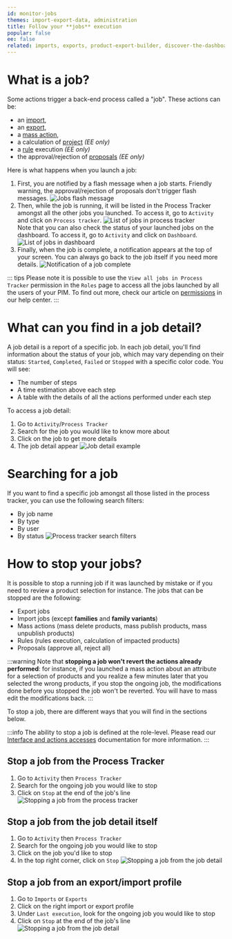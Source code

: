 ```yaml
---
id: monitor-jobs
themes: import-export-data, administration
title: Follow your **jobs** execution
popular: false
ee: false
related: imports, exports, product-export-builder, discover-the-dashboard, what-is-a-rule, what-is-a-project, product-mass-actions
---
```


# What is a job?

Some actions trigger a back-end process called a "job". These actions can be:
* an [import](imports.html),
* an [export](exports.html),
* a [mass action](product-mass-actions.html),
* a calculation of [project](what-is-a-project.html) _(EE only)_
* a [rule](what-is-a-rule.html) execution _(EE only)_
* the approval/rejection of [proposals](proposals-workflow.html) _(EE only)_

Here is what happens when you launch a job:

1.  First, you are notified by a flash message when a job starts. Friendly warning, the approval/rejection of proposals don't trigger flash messages.
![Jobs flash message](../img/Jobs_flash-message.png)
1. Then, while the job is running, it will be listed in the Process Tracker amongst all the other jobs you launched. To access it, go to `Activity` and click on `Process tracker`.
![List of jobs in process tracker](../img/Jobs_process-tracker.png)  
Note that you can also check the status of your launched jobs on the dashboard. To access it, go to `Activity` and click on `Dashboard`.
![List of jobs in dashboard](../img/Jobs_dashboard.png)
1.  Finally, when the job is complete, a notification appears at the top of your screen. You can always go back to the job itself if you need more details.
![Notification of a job complete](../img/Jobs_notification.png)

::: tips
Please note it is possible to use the `View all jobs in Process Tracker` permission in the `Roles` page to access all the jobs launched by all the users of your PIM. To find out more, check our article on [permissions](manage-the-interface-and-actions-accesses.html#rights-on-system-pages) in our help center.
:::

# What can you find in a job detail?

A job detail is a report of a specific job.
In each job detail, you'll find information about the status of your job, which may vary depending on their status: `Started`, `Completed`, `Failed` or `Stopped` with a specific color code. You will see:
* The number of steps
* A time estimation above each step
* A table with the details of all the actions performed under each step

To access a job detail:
1.  Go to `Activity`/`Process Tracker`
1.  Search for the job you would like to know more about
1.  Click on the job to get more details
1.  The job detail appear
![Job detail example](../img/Jobs_job-detail.png)

# Searching for a job

If you want to find a specific job amongst all those listed in the process tracker, you can use the following search filters:
* By job name
* By type
* By user
* By status
![Process tracker search filters](../img/Exports_Process-Tracker-search-filters.png)

# How to stop your jobs?

It is possible to stop a running job if it was launched by mistake or if you need to review a product selection for instance. The jobs that can be stopped are the following:
* Export jobs
* Import jobs (except **families** and **family variants**)
* Mass actions (mass delete products, mass publish products, mass unpublish products)
* Rules (rules execution, calculation of impacted products)
* Proposals (approve all, reject all)

:::warning
Note that **stopping a job won't revert the actions already performed**: for instance, if you launched a mass action about an attribute for a selection of products and you realize a few minutes later that you selected the wrong products, if you stop the ongoing job, the modifications done before you stopped the job won't be reverted. You will have to mass edit the modifications back.
:::

To stop a job, there are different ways that you will find in the sections below.

:::info
The ability to stop a job is defined at the role-level. Please read our [Interface and actions accesses](manage-the-interface-and-actions-accesses.html#rights-on-system-pages) documentation for more information.
:::

## Stop a job from the Process Tracker

1.  Go to `Activity` then `Process Tracker`
1.  Search for the ongoing job you would like to stop
1.  Click on `Stop` at the end of the job's line
![Stopping a job from the process tracker](../img/Jobs_stop-job-process-tracker.png)

## Stop a job from the job detail itself

1.  Go to `Activity` then `Process Tracker`
1.  Search for the ongoing job you would like to stop
1.  Click on the job you'd like to stop
1.  In the top right corner, click on `Stop`
![Stopping a job from the job detail](../img/Jobs_stop-job-detail.png)

## Stop a job from an export/import profile

1.  Go to `Imports` or `Exports`
1.  Click on the right import or export profile
1.  Under `Last execution`, look for the ongoing job you would like to stop
1.  Click on `Stop` at the end of the job's line
![Stopping a job from the job detail](../img/Jobs_stop-job-export-profile.png)
